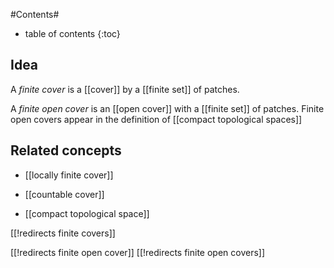
#Contents#
* table of contents
{:toc}

## Idea

A _finite cover_ is a [[cover]] by a [[finite set]] of patches.

A _finite open cover_ is an [[open cover]] with a [[finite set]] of patches.
Finite open covers appear in the definition of [[compact topological spaces]]


## Related concepts

* [[locally finite cover]]

* [[countable cover]]

* [[compact topological space]]

[[!redirects finite covers]]

[[!redirects finite open cover]]
[[!redirects finite open covers]]

